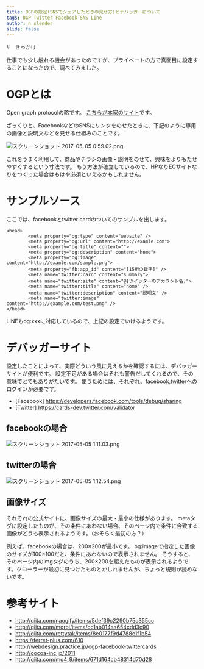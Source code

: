 ```yaml
---
title: OGPの設定(SNSでシェアしたときの見せ方)とデバッガーについて
tags: OGP Twitter Facebook SNS Line
author: n_slender
slide: false
---
```

#　きっかけ

仕事でも少し触れる機会があったのですが、プライベートの方で真面目に設定することになったので、調べてみました。

# OGPとは

Open graph protocolの略です。 [こちらが本家のサイト](http://ogp.me/)です。

ざっくりと、FacebookなどのSNSにリンクをのせたときに、下記のように専用の画像と説明文などを見せる仕組みのことです。

![スクリーンショット 2017-05-05 0.59.02.png](https://qiita-image-store.s3.amazonaws.com/0/9880/08a36505-1af3-3c42-edfe-9f14a7e27676.png)

これをうまく利用して、商品やチラシの画像・説明をのせて、興味をよりもたせやすくするという寸法です。
もう方法が確立しているので、HPなりECサイトなりをつくった場合はもはや必須といえるかもしれません。

# サンプルソース 

ここでは、facebookとtwitter cardのついてのサンプルを出します。

```
<head>
        <meta property="og:type" content="website" />
        <meta property="og:url" content="http://examle.com">
        <meta property="og:title" content="">
        <meta property="og:description" content="home">
        <meta property="og:image" content="http://examle.com/sample.png">
        <meta property="fb:app_id" content="[15桁の数字]" />
        <meta name="twitter:card" content="summary">
        <meta name="twitter:site" content="‎@[ツイッターのアカウント名]">
        <meta name="twitter:title" content="home" />
        <meta name="twitter:description" content="説明文" />
        <meta name="twitter:image" content="http://example.com/test.png" />
</head>
```

LINEもog:xxxに対応しているので、上記の設定でいけるようです。

# デバッガーサイト

設定したことによって、実際どういう風に見えるかを確認するには、デバッガーサイトが便利です。
設定不足がある場合はそれも警告だしてくれるので、その意味でとてもありがたいです。
使うためには、それぞれ、facebook,twitterへのログインが必要です。

* [Facebook] https://developers.facebook.com/tools/debug/sharing
* [Twitter] https://cards-dev.twitter.com/validator

## facebookの場合

![スクリーンショット 2017-05-05 1.11.03.png](https://qiita-image-store.s3.amazonaws.com/0/9880/e68981f6-5bb8-8efe-931c-654348cafa8a.png)

## twitterの場合

![スクリーンショット 2017-05-05 1.12.54.png](https://qiita-image-store.s3.amazonaws.com/0/9880/d854046b-7f03-c573-3340-8e74b6c26d1d.png)


## 画像サイズ

それぞれの公式サイトに、画像サイズの最大・最小の仕様があります。
metaタグに設定したものが、その条件にあわない場合、そのページ内で条件に合致する画像がどうも表示されるようです。（おそらく最初の方？）

例えば、facebookの場合は、200×200が最小です。
og:imageで指定した画像のサイズが100×100だと、条件にあわないので表示されません。
そうすると、そのページ内のimgタグのうち、200×200を超えたものが表示されるようです。クローラーが最初に見つけたものとかしれませんが、ちょっと規則が読めないです。

# 参考サイト

* http://qiita.com/naogify/items/5def39c2290b75c355cc
* http://qiita.com/moroi/items/cc1ab014aa654cdd3c90
* http://qiita.com/rettytak/items/8e0177f9d4788e1f1b54
* https://ferret-plus.com/610
* http://webdesign.practice.jp/ogp-facebook-twittercards
* http://cocoa-inc.jp/2011
* http://qiita.com/mo4_9/items/671d164cb48314d70d28

